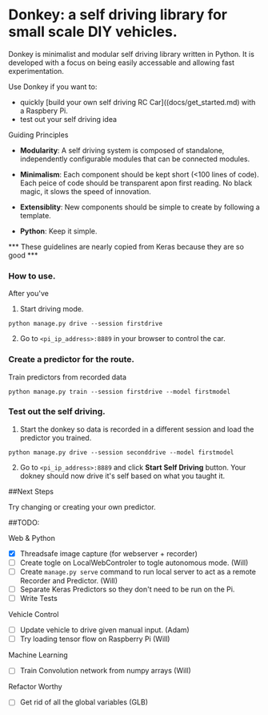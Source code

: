# Donkey: a self driving library for small scale DIY vehicles. 

Donkey is minimalist and modular self driving library written in Python. It is developed with a focus on being easily accessable and allowing fast experimentation. 

Use Donkey if you want to:
* quickly [build your own self driving RC Car]((docs/get_started.md) with a Raspbery Pi.
* test out your self driving idea 


Guiding Principles
* **Modularity**: A self driving system is composed of standalone, independently configurable modules that can be connected modules.

* **Minimalism**: Each component should be kept short (<100 lines of code). Each peice of code should be transparent apon first reading. No black magic, it slows the speed of innovation. 

* **Extensiblity**: New components should be simple to create by following a template. 

* **Python**: Keep it simple. 

*** These guidelines are nearly copied from Keras because they are so good *** 



### How to use.
After you've 

1. Start driving mode. 
```
python manage.py drive --session firstdrive
```

2. Go to `<pi_ip_address>:8889` in your browser to control the car.


### Create a predictor for the route. 

Train predictors from recorded data

```
python manage.py train --session firstdrive --model firstmodel
```


### Test out the self driving. 

1. Start the donkey so data is recorded in a different session and load the predictor you trained. 

```
python manage.py drive --session seconddrive --model firstmodel
```
2. Go to `<pi_ip_address>:8889` and click **Start Self Driving** button. Your dokney should now drive it's self based on what you taught it. 


##Next Steps

Try changing or creating your own predictor. 

##TODO: 

Web & Python
- [x] Threadsafe image capture (for webserver + recorder) 
- [ ] Create togle on LocalWebControler to togle autonomous mode. (Will)
- [ ] Create `manage.py serve` command to run local server to act as a remote Recorder and Predictor. (Will)
- [ ] Separate Keras Predictors so they don't need to be run on the Pi.
- [ ] Write Tests

Vehicle Control 
- [ ] Update vehicle to drive given manual input. (Adam)
- [ ] Try loading tensor flow on Raspberry Pi (Will)

Machine Learning
- [ ] Train Convolution network from numpy arrays (Will)

Refactor Worthy
- [ ] Get rid of all the global variables (GLB) 




